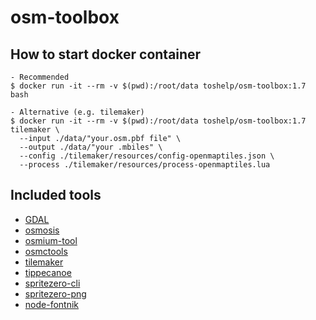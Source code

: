 # osm-toolbox

## How to start docker container

    - Recommended
    $ docker run -it --rm -v $(pwd):/root/data toshelp/osm-toolbox:1.7 bash

    - Alternative (e.g. tilemaker)
    $ docker run -it --rm -v $(pwd):/root/data toshelp/osm-toolbox:1.7 tilemaker \
      --input ./data/"your.osm.pbf file" \
      --output ./data/"your .mbiles" \
      --config ./tilemaker/resources/config-openmaptiles.json \
      --process ./tilemaker/resources/process-openmaptiles.lua

## Included tools
- [GDAL](https://gdal.org/)
- [osmosis](https://github.com/openstreetmap/osmosis)
- [osmium-tool](https://osmcode.org/osmium-tool/)
- [osmctools](https://github.com/ramunasd/osmctools)
- [tilemaker](https://github.com/systemed/tilemaker)
- [tippecanoe](https://github.com/mapbox/tippecanoe)
- [spritezero-cli](https://github.com/mapbox/spritezero-cli)  
- [spritezero-png](https://github.com/cs09g/spritezero-png)
- [node-fontnik](https://github.com/mapbox/node-fontnik)
